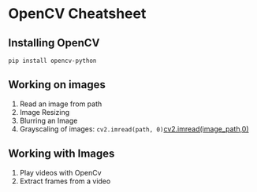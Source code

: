 # OpenCV Cheatsheet

## Installing OpenCV

`pip install opencv-python`

## Working on images
  
  1. Read an image from path
  2. Image Resizing
  3. Blurring an Image
  4. Grayscaling of images: `cv2.imread(path, 0)`[cv2.imread(image_path,0)](https://colab.research.google.com/drive/10CA0qmDlSx9nnwkrbgtJ-B4hctKWQJyf#scrollTo=TOACFPJSrgSQ)

## Working with Images

  1. Play videos with OpenCv
  2. Extract frames from a video


